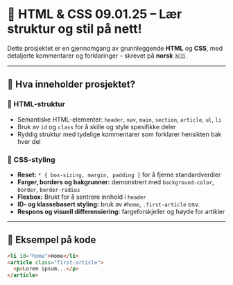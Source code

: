 # 🎨 HTML & CSS 09.01.25 – Lær struktur og stil på nett!

Dette prosjektet er en gjennomgang av grunnleggende **HTML** og **CSS**, med detaljerte kommentarer og forklaringer – skrevet på **norsk** 🇳🇴. 

---

## 🚀 Hva inneholder prosjektet?

### 🧱 HTML-struktur

- Semantiske HTML-elementer: `header`, `nav`, `main`, `section`, `article`, `ul`, `li`
- Bruk av `id` og `class` for å skille og style spesifikke deler
- Ryddig struktur med tydelige kommentarer som forklarer hensikten bak hver del

### 🎨 CSS-styling

- **Reset:** `* { box-sizing, margin, padding }` for å fjerne standardverdier
- **Farger, borders og bakgrunner:** demonstrert med `background-color`, `border`, `border-radius`
- **Flexbox:** Brukt for å sentrere innhold i `header`
- **ID- og klassebasert styling:** bruk av `#home`, `.first-article` osv.
- **Respons og visuell differensiering:** fargeforskjeller og høyde for artikler

---

## 👀 Eksempel på kode

```html
<li id="home">Home</li>
<article class="first-article">
  <p>Lorem ipsum...</p>
</article>
